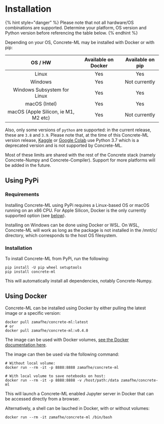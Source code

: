 # Installation

{% hint style="danger" %}
Please note that not all hardware/OS combinations are supported. Determine your platform, OS version and Python version before referencing the table below.
{% endhint %}

Depending on your OS, Concrete-ML may be installed with Docker or with pip:

|               OS / HW                | Available on Docker | Available on pip |
| :----------------------------------: | :-----------------: | :--------------: |
|                Linux                 |         Yes         |       Yes        |
|               Windows                |         Yes         |  Not currently   |
|     Windows Subsystem for Linux      |         Yes         |       Yes        |
|            macOS (Intel)             |         Yes         |       Yes        |
| macOS (Apple Silicon, ie M1, M2 etc) |         Yes         |  Not currently   |

Also, only some versions of `python` are supported: in the current release, these are `3.8` and `3.9`. Please note that, at the time of this Concrete-ML version release, [Kaggle](https://www.kaggle.com) or [Google Colab](https://colab.research.google.com) use Python 3.7 which is a deprecated version and is not supported by Concrete-ML.

Most of these limits are shared with the rest of the Concrete stack (namely Concrete-Numpy and Concrete-Compiler). Support for more platforms will be added in the future.

## Using PyPi

### Requirements

Installing Concrete-ML using PyPi requires a Linux-based OS or macOS running on an x86 CPU. For Apple Silicon, Docker is the only currently supported option (see [below](pip_installing.md#using-docker)).

Installing on Windows can be done using Docker or WSL. On WSL, Concrete-ML will work as long as the package is not installed in the /mnt/c/ directory, which corresponds to the host OS filesystem.

### Installation

To install Concrete-ML from PyPi, run the following:

```shell
pip install -U pip wheel setuptools
pip install concrete-ml
```

This will automatically install all dependencies, notably Concrete-Numpy.

## Using Docker

Concrete-ML can be installed using Docker by either pulling the latest image or a specific version:

```shell
docker pull zamafhe/concrete-ml:latest
# or
docker pull zamafhe/concrete-ml:v0.4.0
```

The image can be used with Docker volumes, [see the Docker documentation here](https://docs.docker.com/storage/volumes/).

The image can then be used via the following command:

```shell
# Without local volume:
docker run --rm -it -p 8888:8888 zamafhe/concrete-ml

# With local volume to save notebooks on host:
docker run --rm -it -p 8888:8888 -v /host/path:/data zamafhe/concrete-ml
```

This will launch a Concrete-ML enabled Jupyter server in Docker that can be accessed directly from a browser.

Alternatively, a shell can be lauched in Docker, with or without volumes:

```shell
docker run --rm -it zamafhe/concrete-ml /bin/bash
```
